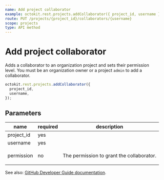 ```yaml
---
name: Add project collaborator
example: octokit.rest.projects.addCollaborator({ project_id, username })
route: PUT /projects/{project_id}/collaborators/{username}
scope: projects
type: API method
---
```


# Add project collaborator

Adds a collaborator to an organization project and sets their permission level. You must be an organization owner or a project `admin` to add a collaborator.

```js
octokit.rest.projects.addCollaborator({
  project_id,
  username,
});
```

## Parameters

<table>
  <thead>
    <tr>
      <th>name</th>
      <th>required</th>
      <th>description</th>
    </tr>
  </thead>
  <tbody>
    <tr><td>project_id</td><td>yes</td><td>

</td></tr>
<tr><td>username</td><td>yes</td><td>

</td></tr>
<tr><td>permission</td><td>no</td><td>

The permission to grant the collaborator.

</td></tr>
  </tbody>
</table>

See also: [GitHub Developer Guide documentation](https://docs.github.com/rest/reference/projects#add-project-collaborator).
